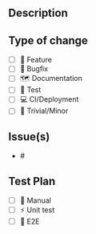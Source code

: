 ## Description

<!-- Insert PR description-->

## Type of change

<!--- Please check the type of change your PR introduces: --->
- [ ] :sunflower: Feature
- [ ] :bug: Bugfix
- [ ] :world_map: Documentation
- [ ] :robot: Test
- [ ] :computer: CI/Deployment
- [ ] :hamster: Trivial/Minor

## Issue(s)

<!-- Can reference multiple issues. Use one of the following "magic words" - "closes, fixes" to auto-close the Github issue. -->
* #<issue>

## Test Plan

<!-- How will this be tested prior to merging.-->
- [ ] :muscle: Manual
- [ ] :zap: Unit test
- [ ] :green_heart: E2E
